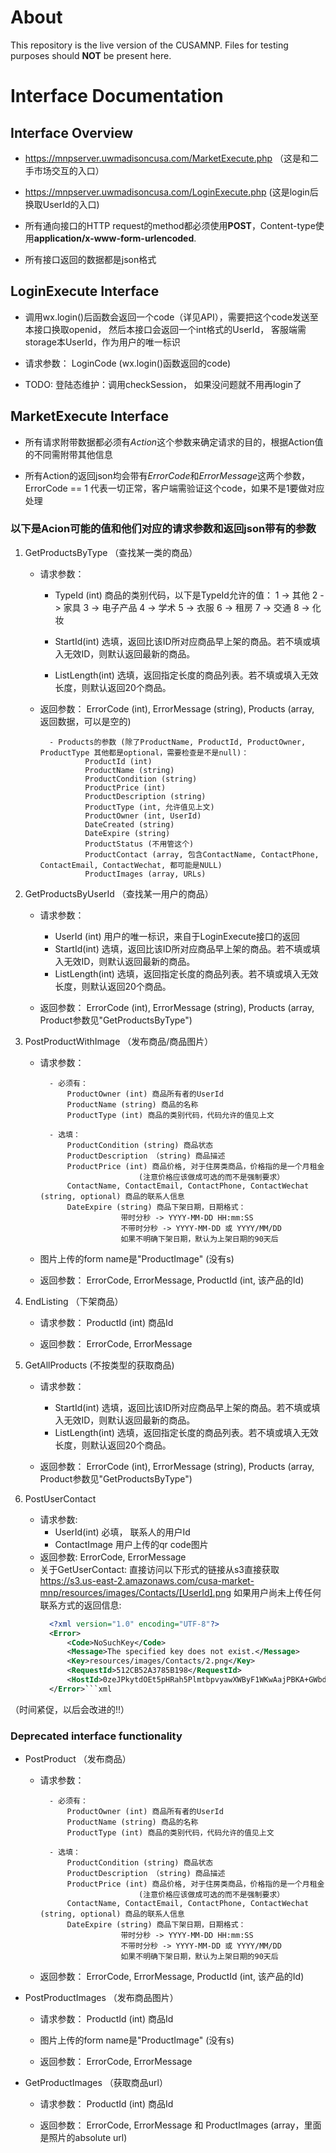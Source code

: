 # About

This repository is the live version of the CUSAMNP. Files for testing purposes should **NOT** be present here.

# Interface Documentation

## Interface Overview

* https://mnpserver.uwmadisoncusa.com/MarketExecute.php （这是和二手市场交互的入口）
* https://mnpserver.uwmadisoncusa.com/LoginExecute.php (这是login后换取UserId的入口)

* 所有通向接口的HTTP request的method都必须使用**POST**，Content-type使用**application/x-www-form-urlencoded**.
* 所有接口返回的数据都是json格式


## LoginExecute Interface

* 调用wx.login()后函数会返回一个code（详见API），需要把这个code发送至本接口换取openid，
    然后本接口会返回一个int格式的UserId， 客服端需storage本UserId，作为用户的唯一标识

* 请求参数： LoginCode (wx.login()函数返回的code)

* TODO: 登陆态维护：调用checkSession， 如果没问题就不用再login了



## MarketExecute Interface

* 所有请求附带数据都必须有*Action*这个参数来确定请求的目的，根据Action值的不同需附带其他信息

* 所有Action的返回json均会带有*ErrorCode*和*ErrorMessage*这两个参数，ErrorCode == 1 代表一切正常，客户端需验证这个code，如果不是1要做对应处理


### 以下是Acion可能的值和他们对应的请求参数和返回json带有的参数

1. GetProductsByType （查找某一类的商品）

    - 请求参数： 
        - TypeId (int) 商品的类别代码，以下是TypeId允许的值：
                1 -> 其他
                2 -> 家具
                3 -> 电子产品
                4 -> 学术
                5 -> 衣服
                6 -> 租房
                7 -> 交通
                8 -> 化妆
        
        - StartId(int) 选填，返回比该ID所对应商品早上架的商品。若不填或填入无效ID，则默认返回最新的商品。
        - ListLength(int) 选填，返回指定长度的商品列表。若不填或填入无效长度，则默认返回20个商品。

    - 返回参数： ErrorCode (int), ErrorMessage (string), Products (array, 返回数据，可以是空的)

            - Products的参数 (除了ProductName, ProductId, ProductOwner, ProductType 其他都是optional，需要检查是不是null)：
                    ProductId (int)
                    ProductName (string)
                    ProductCondition (string)
                    ProductPrice (int)
                    ProductDescription (string)
                    ProductType (int, 允许值见上文)
                    ProductOwner (int, UserId)
                    DateCreated (string)
                    DateExpire (string)
                    ProductStatus (不用管这个)
                    ProductContact (array, 包含ContactName, ContactPhone, ContactEmail, ContactWechat, 都可能是NULL)
                    ProductImages (array, URLs)

2. GetProductsByUserId （查找某一用户的商品）

    - 请求参数： 
        - UserId (int) 用户的唯一标识，来自于LoginExecute接口的返回
        - StartId(int) 选填，返回比该ID所对应商品早上架的商品。若不填或填入无效ID，则默认返回最新的商品。
        - ListLength(int) 选填，返回指定长度的商品列表。若不填或填入无效长度，则默认返回20个商品。

    - 返回参数： ErrorCode (int), ErrorMessage (string), Products (array, Product参数见"GetProductsByType")

3. PostProductWithImage （发布商品/商品图片）

    - 请求参数：

            - 必须有：
                ProductOwner (int) 商品所有者的UserId
                ProductName (string) 商品的名称
                ProductType (int) 商品的类别代码，代码允许的值见上文

            - 选填：
                ProductCondition (string) 商品状态
                ProductDescription （string) 商品描述
                ProductPrice (int) 商品价格, 对于住房类商品，价格指的是一个月租金
                                (注意价格应该做成可选的而不是强制要求）
                ContactName, ContactEmail, ContactPhone, ContactWechat (string, optional) 商品的联系人信息
                DateExpire (string) 商品下架日期，日期格式：
                            带时分秒 -> YYYY-MM-DD HH:mm:SS
                            不带时分秒 -> YYYY-MM-DD 或 YYYY/MM/DD
                            如果不明确下架日期，默认为上架日期的90天后

    - 图片上传的form name是"ProductImage" (没有s)

    - 返回参数： ErrorCode, ErrorMessage, ProductId (int, 该产品的Id)

4. EndListing （下架商品）

    - 请求参数： ProductId (int) 商品Id

    - 返回参数： ErrorCode, ErrorMessage

5. GetAllProducts (不按类型的获取商品)
    - 请求参数：
        - StartId(int) 选填，返回比该ID所对应商品早上架的商品。若不填或填入无效ID，则默认返回最新的商品。
        - ListLength(int) 选填，返回指定长度的商品列表。若不填或填入无效长度，则默认返回20个商品。
        
    - 返回参数： ErrorCode (int), ErrorMessage (string), Products (array, Product参数见"GetProductsByType")

6. PostUserContact
    - 请求参数:
        - UserId(int) 必填， 联系人的用户Id
        - ContactImage 用户上传的qr code图片
    - 返回参数: ErrorCode, ErrorMessage
    - 关于GetUserContact: 直接访问以下形式的链接从s3直接获取
      https://s3.us-east-2.amazonaws.com/cusa-market-mnp/resources/images/Contacts/[UserId].png
      如果用户尚未上传任何联系方式的返回信息:
      ```xml 
        <?xml version="1.0" encoding="UTF-8"?>
        <Error>
            <Code>NoSuchKey</Code>
            <Message>The specified key does not exist.</Message>
            <Key>resources/images/Contacts/2.png</Key>
            <RequestId>512CB52A3785B198</RequestId>
            <HostId>0zeJPkytdOEt5pHRah5PlmtbpvyawXWByF1WKwAajPBKA+GWbdesEos1OXDLIueMWLQgaoVFjkk=</HostId>
        </Error>```xml
（时间紧促，以后会改进的!!）
### Deprecated interface functionality

* PostProduct （发布商品）

    - 请求参数：

            - 必须有：
                ProductOwner (int) 商品所有者的UserId
                ProductName (string) 商品的名称
                ProductType (int) 商品的类别代码，代码允许的值见上文

            - 选填：
                ProductCondition (string) 商品状态
                ProductDescription （string) 商品描述
                ProductPrice (int) 商品价格, 对于住房类商品，价格指的是一个月租金
                                (注意价格应该做成可选的而不是强制要求）
                ContactName, ContactEmail, ContactPhone, ContactWechat (string, optional) 商品的联系人信息
                DateExpire (string) 商品下架日期，日期格式：
                            带时分秒 -> YYYY-MM-DD HH:mm:SS
                            不带时分秒 -> YYYY-MM-DD 或 YYYY/MM/DD
                            如果不明确下架日期，默认为上架日期的90天后

    - 返回参数： ErrorCode, ErrorMessage, ProductId (int, 该产品的Id)

* PostProductImages （发布商品图片）

    - 请求参数： ProductId (int) 商品Id

    - 图片上传的form name是"ProductImage" (没有s)

    - 返回参数： ErrorCode, ErrorMessage

* GetProductImages （获取商品url）

    - 请求参数： ProductId (int) 商品Id

    - 返回参数： ErrorCode, ErrorMessage 和 ProductImages (array，里面是照片的absolute url)

